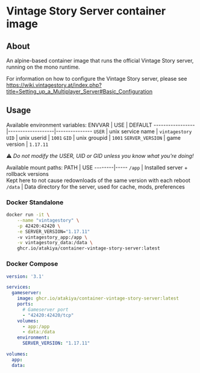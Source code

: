 # Vintage Story Server container image

## About
An alpine-based container image that runs the official Vintage Story server, running on the mono runtime.

For information on how to configure the Vintage Story server, please see https://wiki.vintagestory.at/index.php?title=Setting_up_a_Multiplayer_Server#Basic_Configuration

## Usage

Available environment variables:
ENVVAR           | USE               | DEFAULT
-----------------|-------------------|---------------
`USER`           | unix service name | `vintagestory`
`UID`            | unix userid       | `1001`
`GID`            | unix groupid      | `1001`
`SERVER_VERSION` | game version      | `1.17.11`

⚠️ *Do not modify the USER, UID or GID unless you know what you're doing!*

Available mount paths:
PATH    | USE
--------|-----
`/app`  | Installed server + rollback versions<br/>Kept here to not cause redownloads of the same version with each reboot
`/data` | Data directory for the server, used for cache, mods, preferences

### Docker Standalone
```sh
docker run -it \
	--name "vintagestory" \
	-p 42420:42420 \
	-e SERVER_VERSION="1.17.11"
	-v vintagestory_app:/app \
	-v vintagestory_data:/data \
	ghcr.io/atakiya/container-vintage-story-server:latest
```

### Docker Compose
```yaml
version: '3.1'

services:
  gameserver:
    image: ghcr.io/atakiya/container-vintage-story-server:latest
    ports:
      # Gameserver port
      - "42420:42420/tcp"
    volumes:
      - app:/app
      - data:/data
    environment:
      SERVER_VERSION: "1.17.11"

volumes:
  app:
  data:
```
